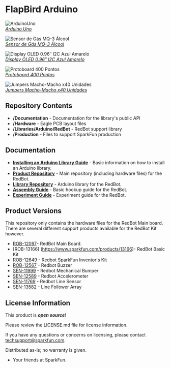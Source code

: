 FlapBird Arduino
===============

![ArduinoUno](https://www.filipeflop.com/wp-content/uploads/2017/07/Arduino_Uno_R3.png)  
[*Arduino Uno*](https://www.filipeflop.com/produto/placa-uno-r3-cabo-usb-para-arduino)

![Sensor de Gás MQ-3 Álcool](https://www.filipeflop.com/wp-content/uploads/2017/07/58604_16866.jpg)  
[*Sensor de Gás MQ-3 Álcool*](https://www.filipeflop.com/produto/sensor-de-gas-mq-3-alcool)

![Display OLED 0.96″ I2C Azul Amarelo](https://www.filipeflop.com/wp-content/uploads/2017/07/SKU195523a.png)  
[*Display OLED 0.96″ I2C Azul Amarelo*](https://www.filipeflop.com/produto/display-oled-0-96-i2c-azul-amarelo)

![Protoboard 400 Pontos](https://www.filipeflop.com/wp-content/uploads/2017/07/SKU099734H.jpg)  
[*Protoboard 400 Pontos*](https://www.filipeflop.com/produto/protoboard-400-pontos/)

![Jumpers Macho-Macho x40 Unidades](https://www.filipeflop.com/wp-content/uploads/2017/07/SKU067912-0.jpg)  
[*Jumpers Macho-Macho x40 Unidades*](https://www.filipeflop.com/produto/jumpers-macho-macho-x40-unidades)




Repository Contents
-------------------

* **/Documentation** - Documentation for the library's public API
* **/Hardware** - Eagle PCB layout files
* **/Libraries/Arduino/RedBot** - RedBot support library
* **/Production** - Files to support SparkFun production

Documentation
--------------

* **[Installing an Arduino Library Guide](https://learn.sparkfun.com/tutorials/installing-an-arduino-library)** - Basic information on how to install an Arduino library.
* **[Product Repository](https://github.com/sparkfun/RedBot)** - Main repository (including hardware files) for the RedBot.
* **[Library Repository](https://github.com/sparkfun/SparkFun_Redbot_Arduino_Library)** - Arduino library for the RedBot.
* **[Assembly Guide](https://learn.sparkfun.com/tutorials/assembly-guide-for-redbot-with-shadow-chassis)** - Basic hookup guide for the RedBot.
* **[Experiment Guide](https://learn.sparkfun.com/tutorials/experiment-guide-for-redbot-with-shadow-chassis)** - Experiment guide for the RedBot.


Product Versions
----------------
This repository only contains the hardware files for the RedBot Main board. There are several different support products available for the RedBot Kit however.

* [ROB-12097](https://www.sparkfun.com/products/12097)- RedBot Main Board.
* [ROB-13166] (https://www.sparkfun.com/products/13166)- RedBot Basic Kit
* [ROB-12649](https://www.sparkfun.com/products/12649) - Redbot SparkFun Inventor's Kit
* [ROB-12567](https://www.sparkfun.com/products/12567) - Redbot Buzzer
* [SEN-11999](https://www.sparkfun.com/products/11999) - Redbot Mechanical Bumper
* [SEN-12589](https://www.sparkfun.com/products/12589) - Redbot Accelerometer
* [SEN-11769](https://www.sparkfun.com/products/11769) - Redbot Line Sensor
* [SEN-13582](https://www.sparkfun.com/products/13582) - Line Follower Array

License Information
-------------------

This product is _**open source**_! 

Please review the LICENSE.md file for license information. 

If you have any questions or concerns on licensing, please contact techsupport@sparkfun.com.

Distributed as-is; no warranty is given.

- Your friends at SparkFun.
